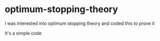 # optimum-stopping-theory
I was interested into optimum stopping theory and coded this to prove it 

It's a simple code

